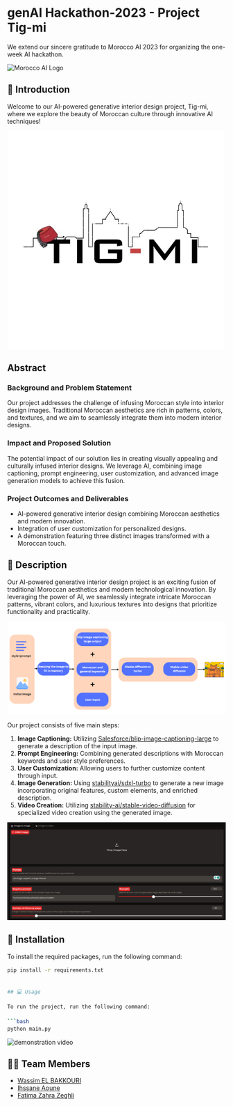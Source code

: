 # genAI Hackathon-2023 - Project Tig-mi

We extend our sincere gratitude to Morocco AI 2023 for organizing the one-week AI hackathon.

![Morocco AI Logo](https://morocco.ai/wp-content/uploads/2020/03/MoroccoAI_Logo.png)

## 👋 Introduction

Welcome to our AI-powered generative interior design project, Tig-mi, where we explore the beauty of Moroccan culture through innovative AI techniques!

![Project Logo](./imgs/logo.jpg)

## Abstract

### Background and Problem Statement

Our project addresses the challenge of infusing Moroccan style into interior design images. Traditional Moroccan aesthetics are rich in patterns, colors, and textures, and we aim to seamlessly integrate them into modern interior designs.

### Impact and Proposed Solution

The potential impact of our solution lies in creating visually appealing and culturally infused interior designs. We leverage AI, combining image captioning, prompt engineering, user customization, and advanced image generation models to achieve this fusion.

### Project Outcomes and Deliverables

- AI-powered generative interior design combining Moroccan aesthetics and modern innovation.
- Integration of user customization for personalized designs.
- A demonstration featuring three distinct images transformed with a Moroccan touch.

## 📝 Description

Our AI-powered generative interior design project is an exciting fusion of traditional Moroccan aesthetics and modern technological innovation. By leveraging the power of AI, we seamlessly integrate intricate Moroccan patterns, vibrant colors, and luxurious textures into designs that prioritize functionality and practicality.

![Project Architecture](./imgs/architecture.png)

Our project consists of five main steps:

1. **Image Captioning:** Utilizing [Salesforce/blip-image-captioning-large](https://huggingface.co/Salesforce/blip-image-captioning-large) to generate a description of the input image.
2. **Prompt Engineering:** Combining generated descriptions with Moroccan keywords and user style preferences.
3. **User Customization:** Allowing users to further customize content through input.
4. **Image Generation:** Using [stabilityai/sdxl-turbo](https://huggingface.co/stabilityai/sdxl-turbo) to generate a new image incorporating original features, custom elements, and enriched description.
5. **Video Creation:** Utilizing [stability-ai/stable-video-diffusion](https://replicate.com/stability-ai/stable-video-diffusion) for specialized video creation using the generated image.

![Application Screenshot](./imgs/app_screenshot.png)

## 🚀 Installation 

To install the required packages, run the following command:

```bash
pip install -r requirements.txt


## 💻 Usage

To run the project, run the following command:

```bash
python main.py
```

![demonstration video](./imgs/4_video.gif)

## 👨‍💻 Team Members 

* [Wassim EL BAKKOURI](https://www.linkedin.com/in/wassim-elbakkouri/)
* [Ihssane Aoune](https://www.linkedin.com/in/ihssane-aoune-a911a9231/)
* [Fatima Zahra Zeghli](https://www.linkedin.com/in/fatima-zahra-zeghli-2b3715216/)
 
 
